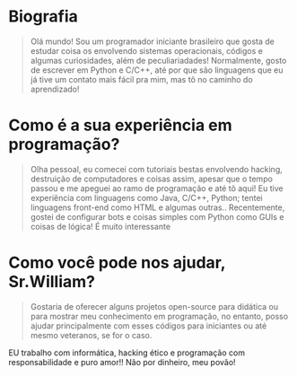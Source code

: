 # Biografia
> Olá mundo! Sou um programador iniciante brasileiro que gosta de estudar coisa os envolvendo sistemas operacionais, códigos e algumas curiosidades, além de peculiariadades!
> Normalmente, gosto de escrever em Python e C/C++, até por que são linguagens que eu já tive um contato mais fácil pra mim, mas tô no caminho do aprendizado!

# Como é a sua experiência em programação?
> Olha pessoal, eu comecei com tutoriais bestas envolvendo hacking, destruição de computadores e coisas assim, apesar que o tempo passou e me apeguei ao ramo de programação e até tô aqui! Eu tive experiência com linguagens como Java, C/C++, Python; tentei linguagens front-end como HTML e algumas outras..
> Recentemente, gostei de configurar bots e coisas simples com Python como GUIs e coisas de lógica! É muito interessante

# Como você pode nos ajudar, Sr.William?
> Gostaria de oferecer alguns projetos open-source para didática ou para mostrar meu conhecimento em programação, no entanto, posso ajudar principalmente com esses códigos para iniciantes ou até mesmo veteranos, se for o caso.

EU trabalho com informática, hacking ético e programação com responsabilidade e puro amor!! Não por dinheiro, meu povão!
